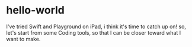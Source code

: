 # hello-world

I've tried Swift and Playground on iPad, i think it's time to catch up on!
so, let's start from some Coding tools, so that I can be closer toward what I want to make.
